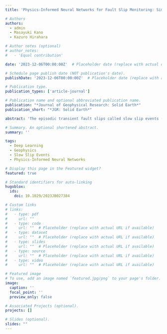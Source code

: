 ```yaml
---
title: 'Physics-Informed Neural Networks for Fault Slip Monitoring: Simulation, Frictional Parameter Estimation, and Prediction on Slow Slip Events in a Spring-Slider System'

# Authors
authors:
  - admin
  - Masayuki Kano
  - Kazuro Hirahara

# Author notes (optional)
# author_notes:
#   - 'Equal contribution'

date: '2023-12-06T00:00:00Z'  # Placeholder date (replace with actual date)

# Schedule page publish date (NOT publication's date).
publishDate: '2023-12-06T00:00:00Z'  # Placeholder date (replace with actual publish date)

# Publication type.
publication_types: ['article-journal']

# Publication name and optional abbreviated publication name.
publication: "*Journal of Geophysical Research: Solid Earth*"
publication_short: "*JGR: Solid Earth*"

abstract: 'The episodic transient fault slips called slow slip events (SSEs) have been observed in many subduction zones. These slips often occur in regions adjacent to the seismogenic zone during the interseismic period, making monitoring SSEs significant for understanding large earthquakes. Various fault slip behaviors, including SSEs and earthquakes, can be explained by the spatial heterogeneity of frictional properties on the fault. Therefore, estimating frictional properties from geodetic observations and physics-based models is crucial for fault slip monitoring. In this study, we propose a Physics-Informed Neural Network (PINN)-based new approach to simulate fault slip evolutions, estimate frictional parameters from observation data, and predict subsequent fault slips. PINNs, which integrate physical laws and observation data, represent the solution of physics-based differential equations. As a first step, we validate the effectiveness of the PINN-based approach using a simple single-degree-of-freedom spring-slider system to model SSEs. As a forward problem, we successfully reproduced the temporal evolution of SSEs using PINNs and obtained implications on how to choose the appropriate collocation points by analyzing the residuals of physics-based differential equations. As an inverse problem, we estimated the frictional parameters from synthetic observation data and demonstrated the ability to obtain accurate values regardless of the choice of first-guess values. Furthermore, we discussed the potential of predicting subsequent fault slips using limited observation data, taking into account uncertainties. Our results indicate the significant potential of PINNs for fault slip monitoring.'

# Summary. An optional shortened abstract.
summary: ''

tags:
  - Deep Learning
  - Geophysics
  - Slow Slip Events
  - Physics-Informed Neural Networks

# Display this page in the Featured widget?
featured: true

# Standard identifiers for auto-linking
hugoblox:
  ids:
    doi: 10.1029/2023JB027384

# Custom links
# links:
#   - type: pdf
#     url: ""
#   - type: code
#     url: ""  # Placeholder (replace with actual URL if available)
#   - type: dataset
#     url: ""  # Placeholder (replace with actual URL if available)
#   - type: slides
#     url: ""  # Placeholder (replace with actual URL if available)
#   - type: source
#     url: ""  # Placeholder (replace with actual URL if available)
#   - type: video
#     url: ""  # Placeholder (replace with actual URL if available)

# Featured image
# To use, add an image named `featured.jpg/png` to your page's folder.
image:
  caption: ''
  focal_point: ''
  preview_only: false

# Associated Projects (optional).
projects: []

# Slides (optional).
slides: ""
---
```

